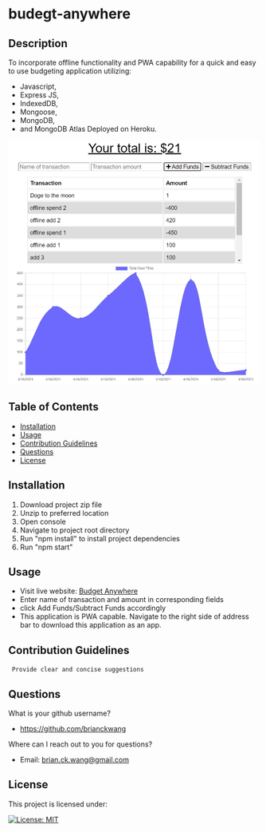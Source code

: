 # budegt-anywhere
## Description
To incorporate offline functionality and PWA capability for a quick and easy to use budgeting application utilizing:
  - Javascript, 
  - Express JS,
  - IndexedDB,
  - Mongoose,
  - MongoDB,
  - and MongoDB Atlas
Deployed on Heroku.

![main pic](https://github.com/BrianCKWang/budegt-anywhere/blob/main/public/img/main-01.png)

## Table of Contents
* [Installation](#installation)
* [Usage](#usage)
* [Contribution Guidelines](#contribution-guidelines)
* [Questions](#questions)
* [License](#license)


## Installation
  1. Download project zip file
  1. Unzip to preferred location
  1. Open console
  1. Navigate to project root directory
  1. Run "npm install" to install project dependencies
  1. Run "npm start"

## Usage 
  
  - Visit live website: [Budget Anywhere](https://serene-hamlet-76290.herokuapp.com/)
  - Enter name of transaction and amount in corresponding fields
  - click Add Funds/Subtract Funds accordingly
  - This application is PWA capable. Navigate to the right side of address bar to download this application as an app.

## Contribution Guidelines

     Provide clear and concise suggestions

## Questions
What is your github username? 

  * https://github.com/brianckwang

Where can I reach out to you for questions? 

  * Email: brian.ck.wang@gmail.com

## License
This project is licensed under:

[![License: MIT](https://img.shields.io/badge/License-MIT-yellow.svg)](https://opensource.org/licenses/MIT)